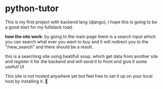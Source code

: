 # python-tutor

This is my first project with backend lang (django), i hope this is going to be a good start for my fullstack road.


**how the site work:**
  by going to the main page there is a search input which you can search what ever you want to buy and it will redirect you to the "/new_search" and there should be a result.

this is a searching site using beatifull soup, which get data from another site and register it for the backend and will send it to front end give it some usefull UI

This site is not hosted anywhere yet but feel free to set it up on your local host by installing it. 🖤
